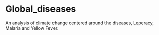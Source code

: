 # Global_diseases
An analysis of climate change centered around the diseases, Leperacy, Malaria and Yellow Fever.
